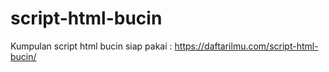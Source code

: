# script-html-bucin
Kumpulan script html bucin siap pakai : https://daftarilmu.com/script-html-bucin/
